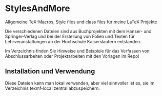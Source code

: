 # StylesAndMore
Allgemeine TeX-Macros, Style files und class files für meine LaTeX Projekte

Die verschiedenen Dateien sind aus Buchprojekten mit dem Hanser- und Springer-Verlag und bei der Erstellung von Folien und Texten für 
Lehrveranstaltungen an der Hochschule Kaiserslautern entstanden.

Im Verzeichnis <bama> finden Sie Hinweise und Beispiele für das Verfassen von Abschlussarbeiten oder Projektarbeiten mit den Vorlagen im Repo!

## Installation und Verwendung
Diese Dateien kann man lokal verwenden, aber viel sinnvoller ist es, sie im Verzeichnis texmf-local zentral abzuspeichern.
